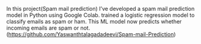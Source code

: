In this project(Spam mail prediction) I’ve developed a spam mail prediction model in Python using Google Colab. trained a logistic regression model to classify emails as spam or ham. This ML model now predicts whether incoming emails are spam or not.
(https://github.com/Yaswanthtalagadadeevi/Spam-mail-Prediction)
